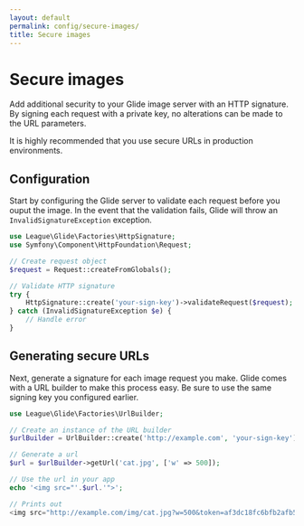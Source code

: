 ```yaml
---
layout: default
permalink: config/secure-images/
title: Secure images
---
```


# Secure images

Add additional security to your Glide image server with an HTTP signature. By signing each request with a private key, no alterations can be made to the URL parameters.

<p class="message-notice">It is highly recommended that you use secure URLs in production environments.</p>

## Configuration

Start by configuring the Glide server to validate each request before you ouput the image. In the event that the validation fails, Glide will throw an `InvalidSignatureException` exception.

~~~ php
use League\Glide\Factories\HttpSignature;
use Symfony\Component\HttpFoundation\Request;

// Create request object
$request = Request::createFromGlobals();

// Validate HTTP signature
try {
    HttpSignature::create('your-sign-key')->validateRequest($request);
} catch (InvalidSignatureException $e) {
    // Handle error
}
~~~

## Generating secure URLs

Next, generate a signature for each image request you make. Glide comes with a URL builder to make this process easy. Be sure to use the same signing key you configured earlier.

~~~ php
use League\Glide\Factories\UrlBuilder;

// Create an instance of the URL builder
$urlBuilder = UrlBuilder::create('http://example.com', 'your-sign-key');

// Generate a url
$url = $urlBuilder->getUrl('cat.jpg', ['w' => 500]);

// Use the url in your app
echo '<img src="'.$url.'">';

// Prints out
<img src="http://example.com/img/cat.jpg?w=500&token=af3dc18fc6bfb2afb521e587c348b904">
~~~